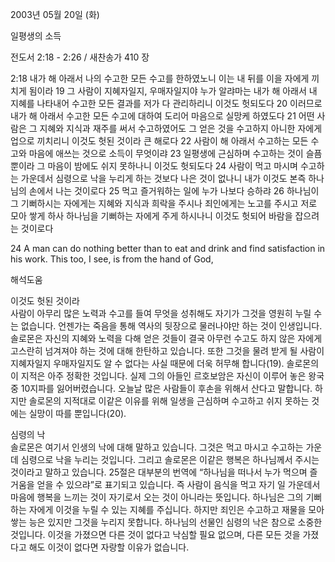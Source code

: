 2003년 05월 20일 (화)

일평생의 소득



전도서 2:18 - 2:26 / 새찬송가 410 장


2:18 내가 해 아래서 나의 수고한 모든 수고를 한하였노니 이는 내 뒤를 이을 자에게 끼치게 됨이라
19 그 사람이 지혜자일지, 우매자일지야 누가 알랴마는 내가 해 아래서 내 지혜를 나타내어 수고한 모든 결과를 저가 다 관리하리니 이것도 헛되도다
20 이러므로 내가 해 아래서 수고한 모든 수고에 대하여 도리어 마음으로 실망케 하였도다
21 어떤 사람은 그 지혜와 지식과 재주를 써서 수고하였어도 그 얻은 것을 수고하지 아니한 자에게 업으로 끼치리니 이것도 헛된 것이라 큰 해로다
22 사람이 해 아래서 수고하는 모든 수고와 마음에 애쓰는 것으로 소득이 무엇이랴
23 일평생에 근심하며 수고하는 것이 슬픔뿐이라 그 마음이 밤에도 쉬지 못하나니 이것도 헛되도다
24 사람이 먹고 마시며 수고하는 가운데서 심령으로 낙을 누리게 하는 것보다 나은 것이 없나니 내가 이것도 본즉 하나님의 손에서 나는 것이로다
25 먹고 즐거워하는 일에 누가 나보다 승하랴
26 하나님이 그 기뻐하시는 자에게는 지혜와 지식과 희락을 주시나 죄인에게는 노고를 주시고 저로 모아 쌓게 하사 하나님을 기뻐하는 자에게 주게 하시나니 이것도 헛되어 바람을 잡으려는 것이로다

24 A man can do nothing better than to eat and drink and find satisfaction in his work. This too, I see, is from the hand of God,

해석도움





이것도 헛된 것이라  
사람이 아무리 많은 노력과 수고를 들여 무엇을 성취해도 자기가 그것을 영원히 누릴 수는 없습니다. 언젠가는 죽음을 통해 역사의 뒷장으로 물러나야만 하는 것이 인생입니다. 솔로몬은 자신의 지혜와 노력을 다해 얻은 것들이 결국 아무런 수고도 하지 않은 자에게 고스란히 넘겨져야 하는 것에 대해 한탄하고 있습니다. 또한 그것을 물려 받게 될 사람이 지혜자일지 우매자일지도 알 수 없다는 사실 때문에 더욱 허무해 합니다(19). 솔로몬의 이 지적은 아주 정확한 것입니다. 실제 그의 아들인 르호보암은 자신이 이루어 놓은 왕국 중 10지파를 잃어버렸습니다. 오늘날 많은 사람들이 후손을 위해서 산다고 말합니다. 하지만 솔로몬의 지적대로 이같은 이유를 위해 일생을 근심하며 수고하고 쉬지 못하는 것에는 실망이 따를 뿐입니다(20). 

심령의 낙  
솔로몬은 여기서 인생의 낙에 대해 말하고 있습니다. 그것은 먹고 마시고 수고하는 가운데 심령으로 낙을 누리는 것입니다. 그리고 솔로몬은 이같은 행복은 하나님께서 주시는 것이라고 말하고 있습니다. 25절은 대부분의 번역에 “하나님을 떠나서 누가 먹으며 즐거움을 얻을 수 있으랴”로 표기되고 있습니다. 즉 사람이 음식을 먹고 자기 일 가운데서 마음에 행복을 느끼는 것이 자기로서 오는 것이 아니라는 뜻입니다. 하나님은 그의 기뻐하는 자에게 이것을 누릴 수 있는 지혜를 주십니다. 하지만 죄인은 수고하고 재물을 모아 쌓는 능은 있지만 그것을 누리지 못합니다.  하나님의 선물인 심령의 낙은 참으로 소중한 것입니다. 이것을 가졌으면 다른 것이 없다고 낙심할 필요 없으며, 다른 모든 것을 가졌다고 해도 이것이 없다면 자랑할 이유가 없습니다.